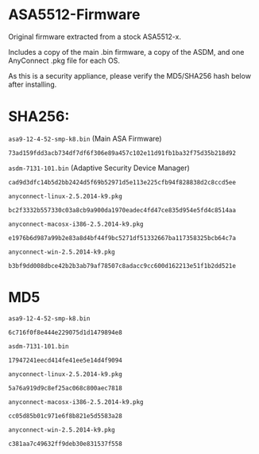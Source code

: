 # ASA5512-Firmware

Original firmware extracted from a stock ASA5512-x.

Includes a copy of the main .bin firmware, a copy of the ASDM, and one AnyConnect .pkg file for each OS.

As this is a security appliance, please verify the MD5/SHA256 hash below after installing.

# SHA256:
`asa9-12-4-52-smp-k8.bin` (Main ASA Firmware)
```
73ad159fdd3acb734df7df6f306e89a457c102e11d91fb1ba32f75d35b218d92
```

`asdm-7131-101.bin` (Adaptive Security Device Manager)
```
cad9d3dfc14b5d2bb2424d5f69b52971d5e113e225cfb94f828838d2c8ccd5ee
```

`anyconnect-linux-2.5.2014-k9.pkg`
```
bc2f3332b557330c03a8cb9a900da1970eadec4fd47ce835d954e5fd4c8514aa
```

`anyconnect-macosx-i386-2.5.2014-k9.pkg`
```
e1976b6d987a99b2e83a8d4bf44f9bc5271df51332667ba117358325bcb64c7a
```

`anyconnect-win-2.5.2014-k9.pkg`
```
b3bf9dd008dbce42b2b3ab79af78507c8adacc9cc600d162213e51f1b2dd521e
```

# MD5

`asa9-12-4-52-smp-k8.bin`
```
6c716f0f8e444e229075d1d1479894e8
```

`asdm-7131-101.bin`
```
17947241eecd414fe41ee5e14d4f9094
```

`anyconnect-linux-2.5.2014-k9.pkg`
```
5a76a919d9c8ef25ac068c800aec7818
```

`anyconnect-macosx-i386-2.5.2014-k9.pkg`
```
cc05d85b01c971e6f8b821e5d5583a28
```

`anyconnect-win-2.5.2014-k9.pkg`
```
c381aa7c49632ff9deb30e831537f558
```
